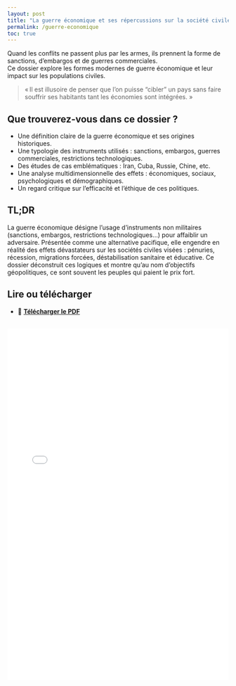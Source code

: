 ```yaml
---
layout: post
title: "La guerre économique et ses répercussions sur la société civile"
permalink: /guerre-economique
toc: true
---
```



Quand les conflits ne passent plus par les armes, ils prennent la forme de sanctions, d’embargos et de guerres commerciales.  
Ce dossier explore les formes modernes de guerre économique et leur impact sur les populations civiles.

> « Il est illusoire de penser que l’on puisse “cibler” un pays sans faire souffrir ses habitants tant les économies sont intégrées. »

## Que trouverez-vous dans ce dossier ?

- Une définition claire de la guerre économique et ses origines historiques.
- Une typologie des instruments utilisés : sanctions, embargos, guerres commerciales, restrictions technologiques.
- Des études de cas emblématiques : Iran, Cuba, Russie, Chine, etc.
- Une analyse multidimensionnelle des effets : économiques, sociaux, psychologiques et démographiques.
- Un regard critique sur l’efficacité et l’éthique de ces politiques.

## TL;DR

La guerre économique désigne l’usage d’instruments non militaires (sanctions, embargos, restrictions technologiques…) pour affaiblir un adversaire. Présentée comme une alternative pacifique, elle engendre en réalité des effets dévastateurs sur les sociétés civiles visées : pénuries, récession, migrations forcées, déstabilisation sanitaire et éducative. Ce dossier déconstruit ces logiques et montre qu’au nom d’objectifs géopolitiques, ce sont souvent les peuples qui paient le prix fort.

## Lire ou télécharger

- 📄 **[Télécharger le PDF](assets/pdf/sanctions.pdf)**

<iframe
  src="/assets/pdf/sanctions.pdf#toolbar=1"
  width="100%"
  height="800"
  style="border: none; margin-top: 1rem;"
  title="Guerre économique – dossier PDF">
</iframe>
